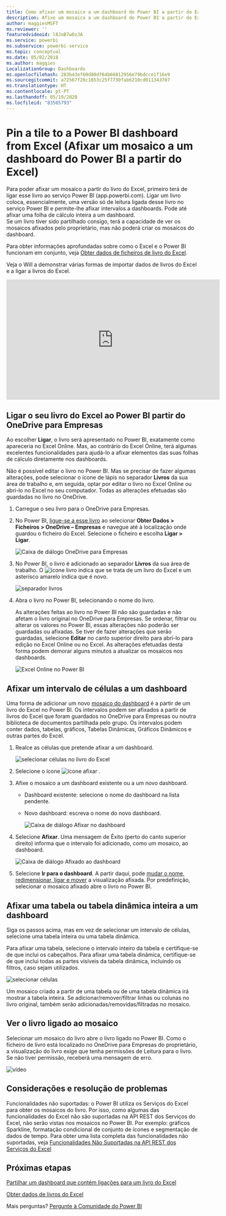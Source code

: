 ```yaml
---
title: Como afixar um mosaico a um dashboard do Power BI a partir do Excel
description: Afixe um mosaico a um dashboard do Power BI a partir do Excel no OneDrive para Empresas. Afixar intervalos, gráficos e tabelas
author: maggiesMSFT
ms.reviewer: ''
featuredvideoid: l8JoB7w0zJA
ms.service: powerbi
ms.subservice: powerbi-service
ms.topic: conceptual
ms.date: 05/02/2018
ms.author: maggies
LocalizationGroup: Dashboards
ms.openlocfilehash: 283b43ef60d88df64b66812956e79bdcce1f16e9
ms.sourcegitcommit: a72567f26c1653c25f7730fab6210cd011343707
ms.translationtype: HT
ms.contentlocale: pt-PT
ms.lasthandoff: 05/19/2020
ms.locfileid: "83565793"
---
```

# <a name="pin-a-tile-to-a-power-bi-dashboard-from-excel"></a>Pin a tile to a Power BI dashboard from Excel (Afixar um mosaico a um dashboard do Power BI a partir do Excel)
Para poder afixar um mosaico a partir do livro do Excel, primeiro terá de ligar esse livro ao serviço Power BI (app.powerbi.com). Ligar um livro coloca, essencialmente, uma versão só de leitura ligada desse livro no serviço Power BI e permite-lhe afixar intervalos a dashboards. Pode até afixar uma folha de cálculo inteira a um dashboard.  
Se um livro tiver sido partilhado consigo, terá a capacidade de ver os mosaicos afixados pelo proprietário, mas não poderá criar os mosaicos do dashboard. 

Para obter informações aprofundadas sobre como o Excel e o Power BI funcionam em conjunto, veja [Obter dados de ficheiros de livro do Excel](https://go.microsoft.com/fwlink/?LinkID=521962).

Veja o Will a demonstrar várias formas de importar dados de livros do Excel e a ligar a livros do Excel.

<iframe width="560" height="315" src="https://www.youtube.com/embed/l8JoB7w0zJA" frameborder="0" allowfullscreen></iframe>

## <a name="connect-your-excel-workbook-from-onedrive-for-business-to-power-bi"></a>Ligar o seu livro do Excel ao Power BI partir do OneDrive para Empresas
Ao escolher **Ligar**, o livro será apresentado no Power BI, exatamente como apareceria no Excel Online. Mas, ao contrário do Excel Online, terá algumas excelentes funcionalidades para ajudá-lo a afixar elementos das suas folhas de cálculo diretamente nos dashboards.

Não é possível editar o livro no Power BI. Mas se precisar de fazer algumas alterações, pode selecionar o ícone de lápis no separador **Livros** da sua área de trabalho e, em seguida, optar por editar o livro no Excel Online ou abri-lo no Excel no seu computador. Todas as alterações efetuadas são guardadas no livro no OneDrive.

1. Carregue o seu livro para o OneDrive para Empresas.

2. No Power BI, [ligue-se a esse livro](../connect-data/service-excel-workbook-files.md) ao selecionar **Obter Dados > Ficheiros > OneDrive – Empresas**  e navegue até à localização onde guardou o ficheiro do Excel. Selecione o ficheiro e escolha **Ligar > Ligar**.

    ![Caixa de diálogo OneDrive para Empresas](media/service-dashboard-pin-tile-from-excel/power-bi-connect.png)

3. No Power BI, o livro é adicionado ao separador **Livros** da sua área de trabalho.  O ![ícone livro](media/service-dashboard-pin-tile-from-excel/pbi_workbookicon.png) indica que se trata de um livro do Excel e um asterisco amarelo indica que é novo.
    
    ![separador livros](media/service-dashboard-pin-tile-from-excel/power-bi-workbooks.png)
4. Abra o livro no Power BI, selecionando o nome do livro.

    As alterações feitas ao livro no Power BI não são guardadas e não afetam o livro original no OneDrive para Empresas. Se ordenar, filtrar ou alterar os valores no Power BI, essas alterações não poderão ser guardadas ou afixadas. Se tiver de fazer alterações que serão guardadas, selecione **Editar** no canto superior direito para abri-lo para edição no Excel Online ou no Excel. As alterações efetuadas desta forma podem demorar alguns minutos a atualizar os mosaicos nos dashboards.
   
    ![Excel Online no Power BI](media/service-dashboard-pin-tile-from-excel/power-bi-opened.png)

## <a name="pin-a-range-of-cells-to-a-dashboard"></a>Afixar um intervalo de células a um dashboard
Uma forma de adicionar um novo [mosaico do dashboard](../consumer/end-user-tiles.md) é a partir de um livro do Excel no Power BI. Os intervalos podem ser afixados a partir de livros do Excel que foram guardados no OneDrive para Empresas ou noutra biblioteca de documentos partilhada pelo grupo. Os intervalos podem conter dados, tabelas, gráficos, Tabelas Dinâmicas, Gráficos Dinâmicos e outras partes do Excel.

1. Realce as células que pretende afixar a um dashboard.
   
    ![selecionar células no livro do Excel](media/service-dashboard-pin-tile-from-excel/pbi_selectrange.png)
2. Selecione o ícone ![ícone afixar](media/service-dashboard-pin-tile-from-excel/pbi_pintile_small.png) . 
3. Afixe o mosaico a um dashboard existente ou a um novo dashboard. 
   
   * Dashboard existente: selecione o nome do dashboard na lista pendente.
   * Novo dashboard: escreva o nome do novo dashboard.
   
     ![Caixa de diálogo Afixar no dashboard](media/service-dashboard-pin-tile-from-excel/pbi_dashdialog1.png)
4. Selecione **Afixar**. Uma mensagem de Êxito (perto do canto superior direito) informa que o intervalo foi adicionado, como um mosaico, ao dashboard. 
   
    ![Caixa de diálogo Afixado ao dashboard](media/service-dashboard-pin-tile-from-excel/power-bi-go-to-dashboard.png)
5. Selecione **Ir para o dashboard**. A partir daqui, pode [mudar o nome, redimensionar, ligar e mover](service-dashboard-edit-tile.md) a visualização afixada. Por predefinição, selecionar o mosaico afixado abre o livro no Power BI.

## <a name="pin-an-entire-table-or-pivottable-to-a-dashboard"></a>Afixar uma tabela ou tabela dinâmica inteira a um dashboard
Siga os passos acima, mas em vez de selecionar um intervalo de células, selecione uma tabela inteira ou uma tabela dinâmica.

Para afixar uma tabela, selecione o intervalo inteiro da tabela e certifique-se de que inclui os cabeçalhos.  Para afixar uma tabela dinâmica, certifique-se de que inclui todas as partes visíveis da tabela dinâmica, incluindo os filtros, caso sejam utilizados.

 ![selecionar células](media/service-dashboard-pin-tile-from-excel/pbi_selecttable.png)

Um mosaico criado a partir de uma tabela ou de uma tabela dinâmica irá mostrar a tabela inteira.  Se adicionar/remover/filtrar linhas ou colunas no livro original, também serão adicionadas/removidas/filtradas no mosaico.

## <a name="view-the-workbook-linked-to-the-tile"></a>Ver o livro ligado ao mosaico
Selecionar um mosaico do livro abre o livro ligado no Power BI. Como o ficheiro de livro está localizado no OneDrive para Empresas do proprietário, a visualização do livro exige que tenha permissões de Leitura para o livro. Se não tiver permissão, receberá uma mensagem de erro.  

 ![vídeo](media/service-dashboard-pin-tile-from-excel/pin-from-excel.gif)

## <a name="considerations-and-troubleshooting"></a>Considerações e resolução de problemas
Funcionalidades não suportadas: o Power BI utiliza os Serviços do Excel para obter os mosaicos do livro. Por isso, como algumas das funcionalidades do Excel não são suportadas na API REST dos Serviços do Excel, não serão vistas nos mosaicos no Power BI. Por exemplo: gráficos Sparkline, formatação condicional de conjunto de ícones e segmentação de dados de tempo. Para obter uma lista completa das funcionalidades não suportadas, veja [Funcionalidades Não Suportadas na API REST dos Serviços do Excel](/sharepoint/dev/general-development/unsupported-features-in-excel-services-rest-api)

## <a name="next-steps"></a>Próximas etapas
[Partilhar um dashboard que contém ligações para um livro do Excel](../collaborate-share/service-share-dashboard-that-links-to-excel-onedrive.md)

[Obter dados de livros do Excel](../connect-data/service-excel-workbook-files.md)

Mais perguntas? [Pergunte à Comunidade do Power BI](https://community.powerbi.com/)
